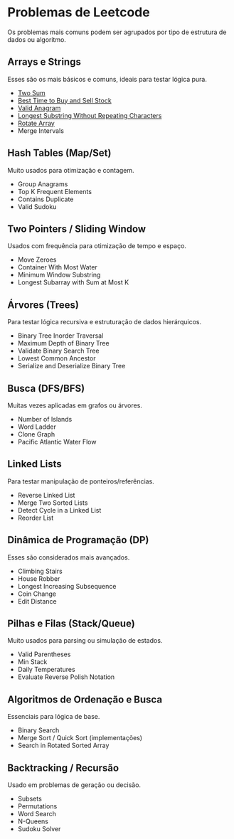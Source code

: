 # Problemas de Leetcode

Os problemas mais comuns podem ser agrupados por tipo de estrutura de dados ou algoritmo.


## Arrays e Strings

Esses são os mais básicos e comuns, ideais para testar lógica pura.

- [Two Sum](./problems/two_sum.md)
- [Best Time to Buy and Sell Stock](./problems/best_time_to_buy_and_sell_stock.md)
- [Valid Anagram](./problems/valid_anagram.md)
- [Longest Substring Without Repeating Characters](./problems/length_of_longest_substring.md)
- [Rotate Array](./problems/rotate_array.md)
- Merge Intervals


## Hash Tables (Map/Set)

Muito usados para otimização e contagem.

- Group Anagrams
- Top K Frequent Elements
- Contains Duplicate
- Valid Sudoku


## Two Pointers / Sliding Window

Usados com frequência para otimização de tempo e espaço.

- Move Zeroes
- Container With Most Water
- Minimum Window Substring
- Longest Subarray with Sum at Most K


## Árvores (Trees)

Para testar lógica recursiva e estruturação de dados hierárquicos.

- Binary Tree Inorder Traversal
- Maximum Depth of Binary Tree
- Validate Binary Search Tree
- Lowest Common Ancestor
- Serialize and Deserialize Binary Tree


## Busca (DFS/BFS)

Muitas vezes aplicadas em grafos ou árvores.

- Number of Islands
- Word Ladder
- Clone Graph
- Pacific Atlantic Water Flow


## Linked Lists

Para testar manipulação de ponteiros/referências.

- Reverse Linked List
- Merge Two Sorted Lists
- Detect Cycle in a Linked List
- Reorder List


## Dinâmica de Programação (DP)

Esses são considerados mais avançados.

- Climbing Stairs
- House Robber
- Longest Increasing Subsequence
- Coin Change
- Edit Distance


## Pilhas e Filas (Stack/Queue)

Muito usados para parsing ou simulação de estados.

- Valid Parentheses
- Min Stack
- Daily Temperatures
- Evaluate Reverse Polish Notation


## Algoritmos de Ordenação e Busca

Essenciais para lógica de base.

- Binary Search
- Merge Sort / Quick Sort (implementações)
- Search in Rotated Sorted Array


## Backtracking / Recursão

Usado em problemas de geração ou decisão.

- Subsets
- Permutations
- Word Search
- N-Queens
- Sudoku Solver
